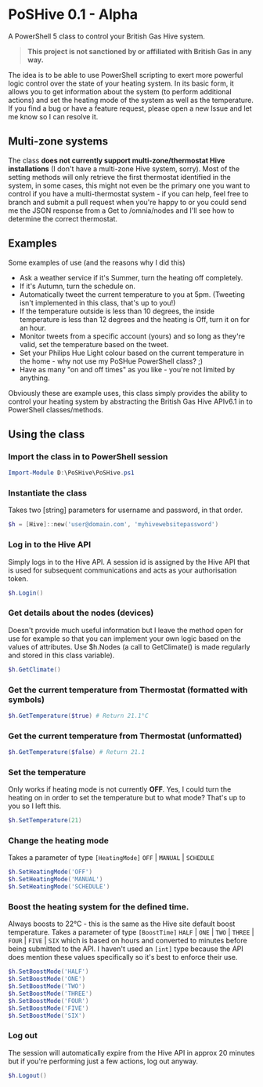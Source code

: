 # PoSHive 0.1 - Alpha
A PowerShell 5 class to control your British Gas Hive system.

> **This project is not sanctioned by or affiliated with British Gas in any way.** 

The idea is to be able to use PowerShell scripting to exert more powerful logic control over the state of your heating system.
In its basic form, it allows you to get information about the system (to perform additional actions) and set the heating mode of the system as well as the temperature. If you find a bug or have a feature request, please open a new Issue and let me know so I can resolve it.

## Multi-zone systems
The class **does not currently support multi-zone/thermostat Hive installations** (I don't have a multi-zone Hive system, sorry). Most of the setting methods will only retrieve the first thermostat identified in the system, in some cases, this might not even be the primary one you want to control if you have a multi-thermostat system - if you can help, feel free to branch and submit a pull request when you're happy to or you could send me the JSON response from a Get to /omnia/nodes and I'll see how to determine the correct thermostat.

## Examples
Some examples of use (and the reasons why I did this)
* Ask a weather service if it's Summer, turn the heating off completely.
* If it's Autumn, turn the schedule on.
* Automatically tweet the current temperature to you at 5pm. (Tweeting isn't implemented in this class, that's up to you!)
* If the temperature outside is less than 10 degrees, the inside temperature is less than 12 degrees and the heating is Off, turn it on for an hour.
* Monitor tweets from a specific account (yours) and so long as they're valid, set the temperature based on the tweet.
* Set your Philips Hue Light colour based on the current temperature in the home - why not use my PoSHue PowerShell class? ;)
* Have as many "on and off times" as you like - you're not limited by anything.

Obviously these are example uses, this class simply provides the ability to control your heating system by abstracting the British Gas Hive APIv6.1 in to PowerShell classes/methods.
## Using the class

### Import the class in to PowerShell session
```powershell
Import-Module D:\PoSHive\PoSHive.ps1
```

### Instantiate the class
Takes two [string] parameters for username and password, in that order.
```powershell
$h = [Hive]::new('user@domain.com', 'myhivewebsitepassword')
```

### Log in to the Hive API
Simply logs in to the Hive API. A session id is assigned by the Hive API that is used for subsequent communications and acts as your authorisation token.
```powershell
$h.Login()
```

### Get details about the nodes (devices)
Doesn't provide much useful information but I leave the method open for use for example so that you can implement your own logic based on the values of attributes. Use $h.Nodes (a call to GetClimate() is made regularly and stored in this class variable).
```powershell
$h.GetClimate()
```

### Get the current temperature from Thermostat (formatted with symbols)
```powershell
$h.GetTemperature($true) # Return 21.1°C
```
### Get the current temperature from Thermostat (unformatted)
```powershell
$h.GetTemperature($false) # Return 21.1
```

### Set the temperature
Only works if heating mode is not currently **OFF**. Yes, I could turn the heating on in order to set the temperature but to what mode? That's up to you so I left this.
```powershell
$h.SetTemperature(21)
```

### Change the heating mode
Takes a parameter of type `[HeatingMode]` `OFF` | `MANUAL` | `SCHEDULE`
```powershell
$h.SetHeatingMode('OFF')
$h.SetHeatingMode('MANUAL')
$h.SetHeatingMode('SCHEDULE')
```

### Boost the heating system for the defined time.
Always boosts to 22°C - this is the same as the Hive site default boost temperature.
Takes a parameter of type `[BoostTime]` `HALF` | `ONE` | `TWO` | `THREE` | `FOUR` | `FIVE` | `SIX` which is based on hours and converted to minutes before being submitted to the API. I haven't used an `[int]` type because the API does mention these values specifically so it's best to enforce their use.
```powershell
$h.SetBoostMode('HALF')
$h.SetBoostMode('ONE')
$h.SetBoostMode('TWO')
$h.SetBoostMode('THREE')
$h.SetBoostMode('FOUR')
$h.SetBoostMode('FIVE')
$h.SetBoostMode('SIX')
```

### Log out
The session will automatically expire from the Hive API in approx 20 minutes but if you're performing just a few actions, log out anyway.
```powershell
$h.Logout()
```
